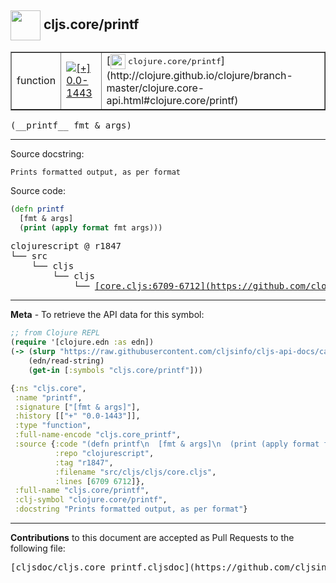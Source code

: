## <img width="48px" valign="middle" src="http://i.imgur.com/Hi20huC.png"> cljs.core/printf

 <table border="1">
<tr>

<td>function</td>
<td><a href="https://github.com/cljsinfo/cljs-api-docs/tree/0.0-1443"><img valign="middle" alt="[+] 0.0-1443" src="https://img.shields.io/badge/+-0.0--1443-lightgrey.svg"></a> </td>
<td>
[<img height="24px" valign="middle" src="http://i.imgur.com/1GjPKvB.png"> <samp>clojure.core/printf</samp>](http://clojure.github.io/clojure/branch-master/clojure.core-api.html#clojure.core/printf)
</td>
</tr>
</table>

 <samp>
(__printf__ fmt & args)<br>
</samp>

---




Source docstring:

```
Prints formatted output, as per format
```

Source code:

```clj
(defn printf
  [fmt & args]
  (print (apply format fmt args)))
```

 <pre>
clojurescript @ r1847
└── src
    └── cljs
        └── cljs
            └── <ins>[core.cljs:6709-6712](https://github.com/clojure/clojurescript/blob/r1847/src/cljs/cljs/core.cljs#L6709-L6712)</ins>
</pre>


---

__Meta__ - To retrieve the API data for this symbol:

```clj
;; from Clojure REPL
(require '[clojure.edn :as edn])
(-> (slurp "https://raw.githubusercontent.com/cljsinfo/cljs-api-docs/catalog/cljs-api.edn")
    (edn/read-string)
    (get-in [:symbols "cljs.core/printf"]))
```

```clj
{:ns "cljs.core",
 :name "printf",
 :signature ["[fmt & args]"],
 :history [["+" "0.0-1443"]],
 :type "function",
 :full-name-encode "cljs.core_printf",
 :source {:code "(defn printf\n  [fmt & args]\n  (print (apply format fmt args)))",
          :repo "clojurescript",
          :tag "r1847",
          :filename "src/cljs/cljs/core.cljs",
          :lines [6709 6712]},
 :full-name "cljs.core/printf",
 :clj-symbol "clojure.core/printf",
 :docstring "Prints formatted output, as per format"}

```

---

__Contributions__ to this document are accepted as Pull Requests to the following file:

 <pre>
[cljsdoc/cljs.core_printf.cljsdoc](https://github.com/cljsinfo/cljs-api-docs/blob/master/cljsdoc/cljs.core_printf.cljsdoc)
</pre>


